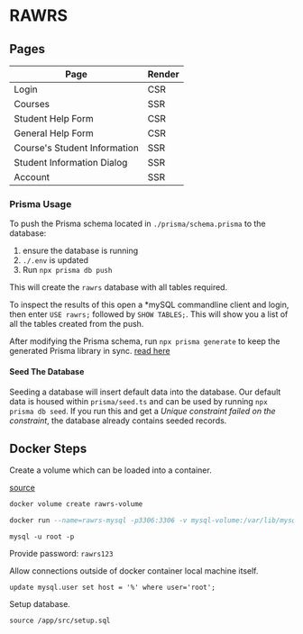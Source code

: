 # RAWRS

## Pages

| Page | Render |
| ---- | ------ |
| Login | CSR |
| Courses | SSR |
| Student Help Form | CSR |
| General Help Form | CSR |
| Course's Student Information | SSR |
| Student Information Dialog | SSR |
| Account | SSR |


### Prisma Usage

To push the Prisma schema located in `./prisma/schema.prisma` to the database:

1. ensure the database is running
2. `./.env` is updated
3. Run `npx prisma db push`

This will create the `rawrs` database with all tables required.

To inspect the results of this open a *mySQL commandline client and login, then enter `USE rawrs;` followed by `SHOW TABLES;`. This will show you a list of all the tables created from the push.

After modifying the Prisma schema, run `npx prisma generate` to keep the generated Prisma library in sync. [read here](https://www.prisma.io/docs/getting-started/setup-prisma/add-to-existing-project/relational-databases/install-prisma-client-typescript-postgres)

#### Seed The Database

Seeding a database will insert default data into the database. Our default data is housed within `prisma/seed.ts` and can be used by running `npx prisma db seed`. If you run this and get a *Unique constraint failed on the constraint*, the database already contains seeded records.













## Docker Steps

Create a volume which can be loaded into a container.

[source](https://towardsdatascience.com/connect-to-mysql-running-in-docker-container-from-a-local-machine-6d996c574e55)

```bash
docker volume create rawrs-volume
```

```sql
docker run --name=rawrs-mysql -p3306:3306 -v mysql-volume:/var/lib/mysql -e MYSQL_ROOT_PASSWORD=rawrs123 -d mysql/mysql-server:latest
```

```
mysql -u root -p
```

Provide password: `rawrs123`

Allow connections outside of docker container local machine itself.

```
update mysql.user set host = '%' where user='root';
```

Setup database.

```
source /app/src/setup.sql
```